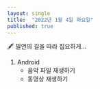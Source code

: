 ```yaml
---
layout: single
title:  "2022년 1월 4일 화요일"
published: true
---
```


🖋️ 필연의 길을 따라 집요하게...



1. Android
   - 음악 파일 재생하기
   - 동영상 재생하기





